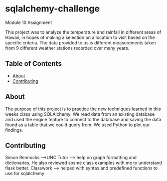 # sqlalchemy-challenge
Module 10 Assignment

This project was to analyze the temperature and rainfall in different areas of Hawaii, in hopes of making a selection on a location to visit based on the specific criteria. The data provided to us is different measurements taken from 9 different weather stations recorded over many years.


## Table of Contents

- [About](#about)
- [Contributing](#contributing)

## About

The purpose of this project is to practice the new techniques learned in this weeks class using SQLAlchemy. We read data from an existing database and used the engine feature to connect to the database and saving the data found as a table that we could query from. We used Python to plot our findings.


## Contributing

Simon Rennocks -->UNC Tutor --> help on graph formatting and dictionaries. He also reviewed sosme class examples with me to understand flask better.
Classwork --> helped with syntax and predefined functions to use for sqlalchemy

